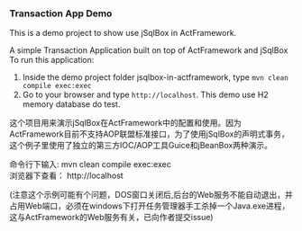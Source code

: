 ### Transaction App Demo
This is a demo project to show use jSqlBox in ActFramework.
 
A simple Transaction Application built on top of ActFramework and jSqlBox 
To run this application: 
1. Inside the demo project folder jsqlbox-in-actframework, type `mvn clean compile exec:exec`
2. Go to your browser and type `http://localhost`. 
This demo use H2 memory database do test.

这个项目用来演示jSqlBox在ActFramework中的配置和使用。因为ActFramework目前不支持AOP联盟标准接口，为了使用jSqlBox的声明式事务，这个例子里使用了独立的第三方IOC/AOP工具Guice和jBeanBox两种演示。

命令行下输入:  mvn clean compile exec:exec  
浏览器下查看： http://localhost  

(注意这个示例可能有个问题，DOS窗口关闭后,后台的Web服务不能自动退出，并占用Web端口，必须在windows下打开任务管理器手工杀掉一个Java.exe进程，这与ActFramework的Web服务有关，已向作者提交issue)